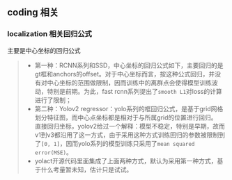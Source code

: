 ## coding 相关

### localization 相关回归公式
主要是中心坐标的回归公式
> - 第一种：RCNN系列和SSD，中心坐标的回归公式如下，主要回归的是gt框和anchors的offset。对于中心坐标而言，按这种公式回归，并没有对中心坐标的范围做限制，因而训练中的离群点会使得模型训练波动，特别是前期。为此，fast rcnn系列提出了`smooth L1`对loss的计算进行了限制；
> - 第二种：Yolov2 regressor：yolo系列的框回归公式，是基于grid网格划分特征图，而中心点坐标都是相对于与所属grid的位置进行回归。  
直接回归坐标，yolov2给过一个解释：模型不稳定，特别是早期，故而v1到v3都沿用了这一方式，由于采用这种方式训练回归的参数被限制到了`[0, 1]`，因而yolo系列的模型训练只采用了`mean squared error(MSE)`。
> - yolact开源代码里面集成了上面两种方式，默认为采用第一种方式，基于什么考量暂未知，估计只是试试。
